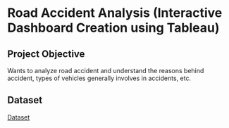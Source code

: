 # Road Accident Analysis (Interactive Dashboard Creation using Tableau)
## Project Objective
Wants to analyze road accident and understand the reasons behind accident, types of vehicles generally involves in accidents, etc.
## Dataset
<a href="">Dataset</a>


